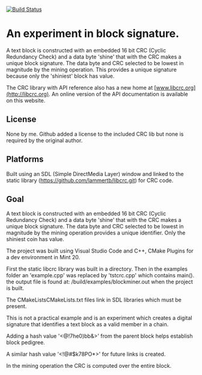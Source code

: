 [![Build Status](https://travis-ci.com/lammertb/libcrc.svg?branch=master)](https://travis-ci.com/lammertb/libcrc)

# An experiment in block signature.

A text block is constructed with an embedded 16 bit CRC (Cyclic Redundancy Check) and a data byte 'shine' that with the CRC makes a unique block signature.  The data byte and CRC selected to be lowest in magnitude by the mining operation.  This provides a unique signature because only the 'shiniest' block has value.

The CRC library with API reference also has a new home at [www.libcrc.org](http://libcrc.org). An
online version of the API documentation is available on this website.

## License

None by me.  Github added a license to the included CRC lib but none is required by the original author.


## Platforms

Built using an SDL (Simple DirectMedia Layer) window and linked to the static library (https://github.com/lammertb/libcrc.git) for CRC code.

## Goal

A text block is constructed with an embedded 16 bit CRC (Cyclic Redundancy Check) and a data byte 'shine' that with the CRC makes a unique block signature.  The data byte and CRC selected to be lowest in magnitude by the mining operation provides a unique identifier.  Only the shiniest coin has value.

The project was built using Visual Studio Code and C++, CMake Plugins for a dev environment in Mint 20.

First the static libcrc library was built in a directory.  Then in the examples folder an 'example.cpp' was replaced by 'tstcrc.cpp' which contains main().  the output file is found at:  /build/examples/blockminer.out when the project is built.

The CMakeListsCMakeLists.txt files link in SDL libraries which must be present.

This is not a practical example and is an experiment which creates a digital signature that identifies a text block as a valid member in a chain.

Adding a hash value '<@!7he0)bb&>' from the parent block helps establish block pedigree.

A similar hash value '<!@#$k78PO*>' for future links is created.

In the mining operation the CRC is computed over the entire block.


